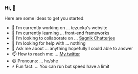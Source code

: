 ### Hi, 👋

Here are some ideas to get you started:

- 🔭 I’m currently working on ... tezucka's website
- 🌱 I’m currently learning ... front-end frameworks
- 👯 I’m looking to collaborate on ... [Sagnik Chatterjee](https://github.com/sagnikchatterjee450)
- 🤔 I’m looking for help with ... nothing
- 💬 Ask me about ... anything hopefully I could able to answer
- 📫 How to reach me: ... [My twitter](https://twitter.com/Anish15491501)
- 😄 Pronouns: ... he/she
- ⚡ Fun fact: ... You can run but speed have a limit
